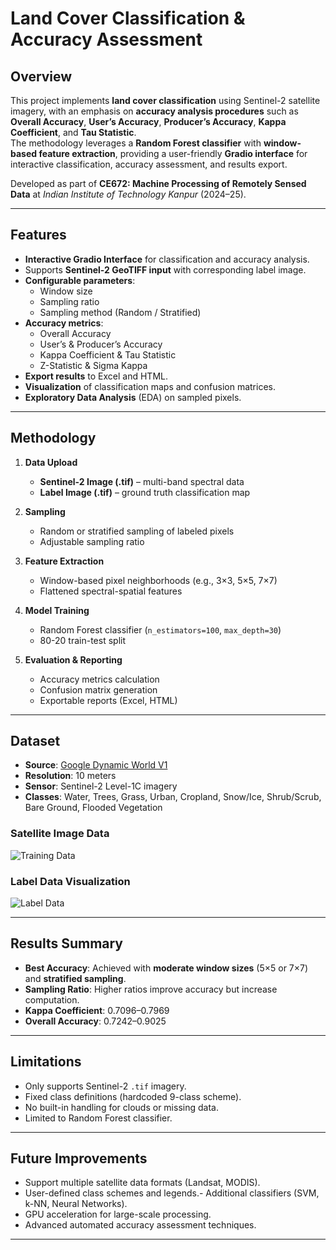 # Land Cover Classification & Accuracy Assessment

## Overview
This project implements **land cover classification** using Sentinel-2 satellite imagery, with an emphasis on **accuracy analysis procedures** such as **Overall Accuracy**, **User’s Accuracy**, **Producer’s Accuracy**, **Kappa Coefficient**, and **Tau Statistic**.  
The methodology leverages a **Random Forest classifier** with **window-based feature extraction**, providing a user-friendly **Gradio interface** for interactive classification, accuracy assessment, and results export.

Developed as part of **CE672: Machine Processing of Remotely Sensed Data** at *Indian Institute of Technology Kanpur* (2024–25).

---

## Features
- **Interactive Gradio Interface** for classification and accuracy analysis.
- Supports **Sentinel-2 GeoTIFF input** with corresponding label image.
- **Configurable parameters**:
  - Window size
  - Sampling ratio
  - Sampling method (Random / Stratified)
- **Accuracy metrics**:
  - Overall Accuracy
  - User’s & Producer’s Accuracy
  - Kappa Coefficient & Tau Statistic
  - Z-Statistic & Sigma Kappa
- **Export results** to Excel and HTML.
- **Visualization** of classification maps and confusion matrices.
- **Exploratory Data Analysis** (EDA) on sampled pixels.

---

## Methodology
1. **Data Upload**  
   - **Sentinel-2 Image (.tif)** – multi-band spectral data  
   - **Label Image (.tif)** – ground truth classification map

2. **Sampling**  
   - Random or stratified sampling of labeled pixels  
   - Adjustable sampling ratio

3. **Feature Extraction**  
   - Window-based pixel neighborhoods (e.g., 3×3, 5×5, 7×7)  
   - Flattened spectral-spatial features

4. **Model Training**  
   - Random Forest classifier (`n_estimators=100`, `max_depth=30`)  
   - 80-20 train-test split

5. **Evaluation & Reporting**  
   - Accuracy metrics calculation  
   - Confusion matrix generation  
   - Exportable reports (Excel, HTML)  

---

## Dataset
- **Source**: [Google Dynamic World V1](https://dynamicworld.app)  
- **Resolution**: 10 meters  
- **Sensor**: Sentinel-2 Level-1C imagery  
- **Classes**: Water, Trees, Grass, Urban, Cropland, Snow/Ice, Shrub/Scrub, Bare Ground, Flooded Vegetation

### Satellite Image Data
![Training Data](image/satellite_img.png)

### Label Data Visualization
![Label Data](image/label.png)

---

## Results Summary
- **Best Accuracy**: Achieved with **moderate window sizes** (5×5 or 7×7) and **stratified sampling**.
- **Sampling Ratio**: Higher ratios improve accuracy but increase computation.
- **Kappa Coefficient**: 0.7096–0.7969  
- **Overall Accuracy**: 0.7242–0.9025  

---

## Limitations
- Only supports Sentinel-2 `.tif` imagery.
- Fixed class definitions (hardcoded 9-class scheme).
- No built-in handling for clouds or missing data.
- Limited to Random Forest classifier.

---

## Future Improvements
- Support multiple satellite data formats (Landsat, MODIS).
- User-defined class schemes and legends.- Additional classifiers (SVM, k-NN, Neural Networks).
- GPU acceleration for large-scale processing.
- Advanced automated accuracy assessment techniques.

---

